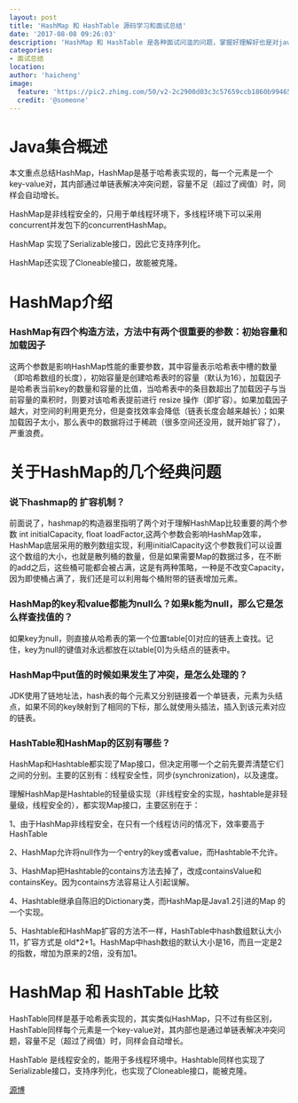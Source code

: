 ```yaml
---
layout: post
title: 'HashMap 和 HashTable 源码学习和面试总结'
date: '2017-08-08 09:26:03'
description: 'HashMap 和 HashTable 是各种面试问滥的问题，掌握好理解好也是对java学习上必要的课程。'
categories: 
- 面试总结
location:
author: 'haicheng'
image:
  feature: 'https://pic2.zhimg.com/50/v2-2c2900d03c3c57659ccb1860b9946549_hd.jpg'
  credit: '@someone'
---
```


 
 


# Java集合概述

本文重点总结HashMap，HashMap是基于哈希表实现的，每一个元素是一个key-value对，其内部通过单链表解决冲突问题，容量不足（超过了阀值）时，同样会自动增长。

HashMap是非线程安全的，只用于单线程环境下，多线程环境下可以采用concurrent并发包下的concurrentHashMap。

HashMap 实现了Serializable接口，因此它支持序列化。

HashMap还实现了Cloneable接口，故能被克隆。

# HashMap介绍

### HashMap有四个构造方法，方法中有两个很重要的参数：初始容量和加载因子
这两个参数是影响HashMap性能的重要参数，其中容量表示哈希表中槽的数量（即哈希数组的长度），初始容量是创建哈希表时的容量（默认为16），加载因子是哈希表当前key的数量和容量的比值，当哈希表中的条目数超出了加载因子与当前容量的乘积时，则要对该哈希表提前进行 resize 操作（即扩容）。如果加载因子越大，对空间的利用更充分，但是查找效率会降低（链表长度会越来越长）；如果加载因子太小，那么表中的数据将过于稀疏（很多空间还没用，就开始扩容了），严重浪费。

# 关于HashMap的几个经典问题

### 说下hashmap的 扩容机制？
前面说了，hashmap的构造器里指明了两个对于理解HashMap比较重要的两个参数 int initialCapacity, float loadFactor,这两个参数会影响HashMap效率，HashMap底层采用的散列数组实现，利用initialCapacity这个参数我们可以设置这个数组的大小，也就是散列桶的数量，但是如果需要Map的数据过多，在不断的add之后，这些桶可能都会被占满，这是有两种策略，一种是不改变Capacity，因为即使桶占满了，我们还是可以利用每个桶附带的链表增加元素。

### HashMap的key和value都能为null么？如果k能为null，那么它是怎么样查找值的？
如果key为null，则直接从哈希表的第一个位置table[0]对应的链表上查找。记住，key为null的键值对永远都放在以table[0]为头结点的链表中。

### HashMap中put值的时候如果发生了冲突，是怎么处理的？
JDK使用了链地址法，hash表的每个元素又分别链接着一个单链表，元素为头结点，如果不同的key映射到了相同的下标，那么就使用头插法，插入到该元素对应的链表。

### HashTable和HashMap的区别有哪些？
HashMap和Hashtable都实现了Map接口，但决定用哪一个之前先要弄清楚它们之间的分别。主要的区别有：线程安全性，同步(synchronization)，以及速度。

理解HashMap是Hashtable的轻量级实现（非线程安全的实现，hashtable是非轻量级，线程安全的），都实现Map接口，主要区别在于：

 1、由于HashMap非线程安全，在只有一个线程访问的情况下，效率要高于HashTable

 2、HashMap允许将null作为一个entry的key或者value，而Hashtable不允许。

 3、HashMap把Hashtable的contains方法去掉了，改成containsValue和containsKey。因为contains方法容易让人引起误解。

 4、Hashtable继承自陈旧的Dictionary类，而HashMap是Java1.2引进的Map 的一个实现。

 5、Hashtable和HashMap扩容的方法不一样，HashTable中hash数组默认大小11，扩容方式是 old*2+1。HashMap中hash数组的默认大小是16，而且一定是2的指数，增加为原来的2倍，没有加1。


# HashMap 和 HashTable 比较

HashTable同样是基于哈希表实现的，其实类似HashMap，只不过有些区别，HashTable同样每个元素是一个key-value对，其内部也是通过单链表解决冲突问题，容量不足（超过了阀值）时，同样会自动增长。

HashTable 是线程安全的，能用于多线程环境中。Hashtable同样也实现了Serializable接口，支持序列化，也实现了Cloneable接口，能被克隆。


[源博](https://zhuanlan.zhihu.com/p/24338517)
